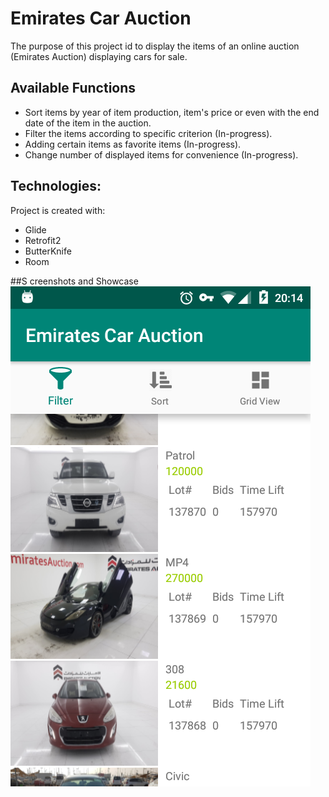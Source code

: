 # Emirates Car Auction
The purpose of this project id to display the items of an online auction (Emirates Auction) displaying cars for sale.


## Available Functions

* Sort items by year of item production, item's price or even with the end date of the item in the auction.
* Filter the items according to specific criterion (In-progress). 
* Adding certain items as favorite items (In-progress).
* Change number of displayed items for convenience (In-progress).


## Technologies:

Project is created with:
* Glide
* Retrofit2
* ButterKnife
* Room


##S creenshots and Showcase
![Main Screen](Screenshots/1.png)

